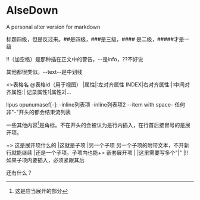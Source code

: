 # AlseDown
A personal alter version for markdown

标题四级，但是反过来。##是四级，###是三级，#### 是二级，#####才是一级

!!（加空格）是那种插在正文中的警告，--是info，??不好说

其他都很类似。--text--是中划线

<>表格名 @表格id（用于视图）
|属性|:左对齐属性 INDEX|右对齐属性:|:中间对齐属性:|
记录属性1|属性2|...

lipus opunumasef[-]: -inline列表项 -inline列表项2 --item with space- 任何非"-"开头的都会结束流列表

一些其他内容[^1]是角标。不在开头的会被认为是行内插入，在行首后接冒号的是展开项。
[^1]:这是应当展开的部分

+> 这是展开项什么的
|这就是子项
|另一个子项
  另一个子项的附带文本，不开新行就能继续
|还是一个子项。子项内也能+> 嵌套展开项
|                      |这里需要写多个"|"
|!! 如果子项内要插入，必须紧跟其后

还有什么？
